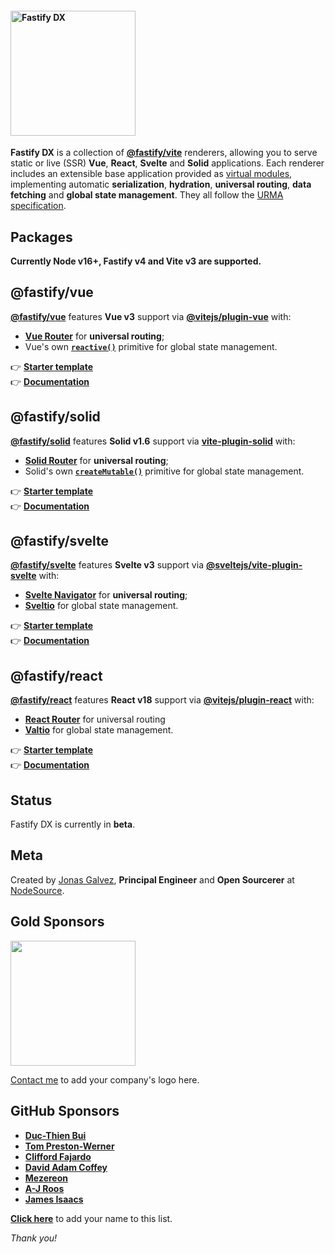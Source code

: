 
#### <img width="200px" alt="Fastify DX" src="https://user-images.githubusercontent.com/12291/163095704-d1bd8541-ecde-4707-8068-17d2fd725c01.svg">

**Fastify DX** is a collection of [**@fastify/vite**](https://fastify-vite.dev) renderers, allowing you to serve static or live (SSR) **Vue**, **React**, **Svelte** and **Solid** applications. Each renderer includes an extensible base application provided as [virtual modules](https://hire.jonasgalvez.com.br/2022/jun/10/virtual-modules-for-fun-and-profit/), implementing automatic **serialization**, **hydration**, **universal routing**, **data fetching** and **global state management**. They all follow the [URMA specification](https://github.com/fastify/fastify-dx/blob/main/URMA.md).

## Packages

**Currently Node v16+, Fastify v4 and Vite v3 are supported.**
 
## @fastify/vue

[**@fastify/vue**](https://github.com/fastify/fastify-dx/tree/main/packages/fastify-vue) features **Vue v3** support via [**@vitejs/plugin-vue**](https://github.com/vitejs/vite-plugin-vue) with: 

- [**Vue Router**](https://github.com/vuejs/router) for **universal routing**;
- Vue's own [**`reactive()`**](https://vuejs.org/api/reactivity-core.html#reactive) primitive for global state management.

👉 [**Starter template**]()<br>
👉 [**Documentation**]()

## @fastify/solid

[**@fastify/solid**](https://github.com/fastify/fastify-dx/tree/main/packages/fastify-solid) features **Solid v1.6** support via [**vite-plugin-solid**](https://github.com/solidjs/vite-plugin-solid) with:

- [**Solid Router**](https://github.com/solidjs/solid-router) for **universal routing**;
- Solid's own [**`createMutable()`**](https://www.solidjs.com/docs/latest/api#createmutable) primitive for global state management.

👉 [**Starter template**]()<br>
👉 [**Documentation**]()

## @fastify/svelte

[**@fastify/svelte**](https://github.com/fastify/fastify-dx/tree/main/packages/fastify-svelte) features **Svelte v3** support via [**@sveltejs/vite-plugin-svelte**](https://github.com/sveltejs/vite-plugin-svelte) with:

- [**Svelte Navigator**](https://github.com/mefechoel/svelte-navigator) for **universal routing**;
- [**Sveltio**](https://github.com/wobsoriano/sveltio) for global state management.

👉 [**Starter template**]()<br>
👉 [**Documentation**]()

## @fastify/react

[**@fastify/react**](https://github.com/fastify/fastify-dx/tree/main/packages/fastify-react) features **React v18** support via [**@vitejs/plugin-react**](https://github.com/vitejs/vite-plugin-react) with: 

- [**React Router**](https://github.com/remix-run/react-router) for universal routing 
- [**Valtio**](https://github.com/pmndrs/valtio) for global state management. 

👉 [**Starter template**]()<br>
👉 [**Documentation**]()


## Status

Fastify DX is currently in **beta**.

## Meta

Created by [Jonas Galvez](https://github.com/sponsors/galvez), **Principal Engineer** and **Open Sourcerer** at [NodeSource](https://nodesource.com).

## Gold Sponsors

<a href="https://nodesource.com"><img width="200px" src="https://user-images.githubusercontent.com/12291/206885948-3fa742a2-1057-4db2-8648-46f5cb673461.svg"></a>

[Contact me](mailto:jonasgalvez@gmail.com) to add your company's logo here.

## GitHub Sponsors

- [**Duc-Thien Bui**](https://github.com/aecea)
- [**Tom Preston-Werner**](https://github.com/mojombo) 
- [**Clifford Fajardo**](https://github.com/cliffordfajardo)
- [**David Adam Coffey**](https://github.com/dacoffey)
- [**Mezereon**](https://github.com/mezereon-co)
- [**A-J Roos**](https://github.com/Asjas)
- [**James Isaacs**](https://github.com/jamesisaacs2)

[**Click here**](https://github.com/sponsors/galvez) to add your name to this list.

_Thank you!_
